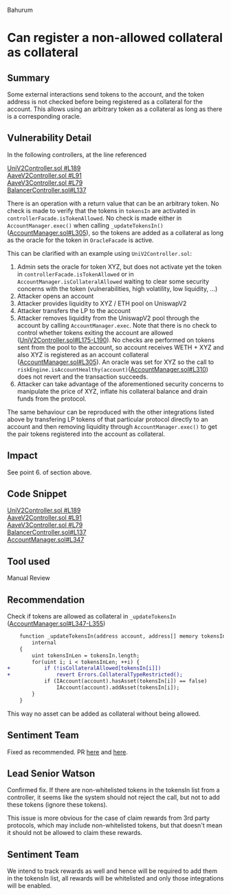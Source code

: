 Bahurum
# Can register a non-allowed collateral as collateral

## Summary
Some external interactions send tokens to the account, and the token address is not checked before being registered as a collateral for the account. This allows using an arbitrary token as a collateral as long as there is a corresponding oracle. 

## Vulnerability Detail
In the following controllers, at the line referenced

[UniV2Controller.sol #L189](https://github.com/sentimentxyz/controller/blob/a2ddbcc00f361f733352d9c51457b4ebb999c8ae/src/uniswap/UniV2Controller.sol#L189)  
[AaveV2Controller.sol #L91](https://github.com/sentimentxyz/controller/blob/a2ddbcc00f361f733352d9c51457b4ebb999c8ae/src/aave/AaveV2Controller.sol#L91)  
[AaveV3Controller.sol #L79](https://github.com/sentimentxyz/controller/blob/a2ddbcc00f361f733352d9c51457b4ebb999c8ae/src/aave/AaveV3Controller.sol#L79)  
[BalancerController.sol#L137](https://github.com/sentimentxyz/controller/blob/a2ddbcc00f361f733352d9c51457b4ebb999c8ae/src/balancer/BalancerController.sol#L137)  

There is an operation with a return value that can be an arbitrary token. No check is made to verify that the tokens in `tokensIn` are activated in `controllerFacade.isTokenAllowed`. No check is made either in `AccountManager.exec()` when calling `_updateTokensIn()` ([AccountManager.sol#L305](https://github.com/sentimentxyz/protocol/blob/4e45871e4540df0f189f6c89deb8d34f24930120/src/core/AccountManager.sol#L305)), so the tokens are added as a collateral as long as the oracle for the token in `OracleFacade` is active.

This can be clarified with an example using `UniV2Controller.sol`:  
1. Admin sets the oracle for token XYZ, but does not activate yet the token in `controllerFacade.isTokenAllowed` or in `AccountManager.isCollateralAllowed` waiting to clear some security concerns with the token (vulnerabilities, high volatility, low liquidity, ...)
2. Attacker opens an account
3. Attacker provides liquidity to XYZ / ETH pool on UniswapV2
4. Attacker transfers the LP to the account
5. Attacker removes liquidity from the UniswapV2 pool through the account by calling `AccountManager.exec`. Note that there is no check to control whether tokens exiting the account are allowed ([UniV2Controller.sol#L175-L190](https://github.com/sentimentxyz/controller/blob/a2ddbcc00f361f733352d9c51457b4ebb999c8ae/src/uniswap/UniV2Controller.sol#L175-L190)). No checks are performed on tokens sent from the pool to the account, so account receives WETH + XYZ and also XYZ is registered as an account collateral ([AccountManager.sol#L305](https://github.com/sentimentxyz/protocol/blob/4e45871e4540df0f189f6c89deb8d34f24930120/src/core/AccountManager.sol#L305)). An oracle was set for XYZ so the call to `riskEngine.isAccountHealthy(account)`([AccountManager.sol#L310](https://github.com/sentimentxyz/protocol/blob/4e45871e4540df0f189f6c89deb8d34f24930120/src/core/AccountManager.sol#L310)) does not revert and the transaction succeeds.
6. Attacker can take advantage of the aforementioned security concerns to manipulate the price of XYZ, inflate his collateral balance and drain funds from the protocol.

The same behaviour can be reproduced with the other integrations listed above by transfering LP tokens of that particular protocol directly to an account and then removing liquidity through `AccountManager.exec()` to get the pair tokens registered into the account as collateral.

## Impact
See point 6. of section above.

## Code Snippet
[UniV2Controller.sol #L189](https://github.com/sentimentxyz/controller/blob/a2ddbcc00f361f733352d9c51457b4ebb999c8ae/src/uniswap/UniV2Controller.sol#L189)  
[AaveV2Controller.sol #L91](https://github.com/sentimentxyz/controller/blob/a2ddbcc00f361f733352d9c51457b4ebb999c8ae/src/aave/AaveV2Controller.sol#L91)  
[AaveV3Controller.sol #L79](https://github.com/sentimentxyz/controller/blob/a2ddbcc00f361f733352d9c51457b4ebb999c8ae/src/aave/AaveV3Controller.sol#L79)  
[BalancerController.sol#L137](https://github.com/sentimentxyz/controller/blob/a2ddbcc00f361f733352d9c51457b4ebb999c8ae/src/balancer/BalancerController.sol#L137)  
[AccountManager.sol#L347](https://github.com/sentimentxyz/protocol/blob/4e45871e4540df0f189f6c89deb8d34f24930120/src/core/AccountManager.sol#L347)

## Tool used

Manual Review

## Recommendation

Check if tokens are allowed as collateral in `_updateTokensIn`  ([AccountManager.sol#L347-L355](https://github.com/sentimentxyz/protocol/blob/4e45871e4540df0f189f6c89deb8d34f24930120/src/core/AccountManager.sol#L347-L355))

```diff
    function _updateTokensIn(address account, address[] memory tokensIn)
        internal
    {
        uint tokensInLen = tokensIn.length;
        for(uint i; i < tokensInLen; ++i) {
+           if (!isCollateralAllowed[tokensIn[i]])
+               revert Errors.CollateralTypeRestricted();
            if (IAccount(account).hasAsset(tokensIn[i]) == false)
                IAccount(account).addAsset(tokensIn[i]);
        }
    }
```

This way no asset can be added as collateral without being allowed.

## Sentiment Team
Fixed as recommended. PR [here](https://github.com/sentimentxyz/controller/pull/40) and [here](https://github.com/sentimentxyz/controller/pull/43).

## Lead Senior Watson
Confirmed fix. If there are non-whitelisted tokens in the tokensIn list from a controller, it seems like the system should not reject the call, but not to add these tokens (ignore these tokens).

This issue is more obvious for the case of claim rewards from 3rd party protocols, which may include non-whitelisted tokens, but that doesn't mean it should not be allowed to claim these rewards.

## Sentiment Team
We intend to track rewards as well and hence will be required to add them in the tokensIn list, all rewards will be whitelisted and only those integrations will be enabled.
